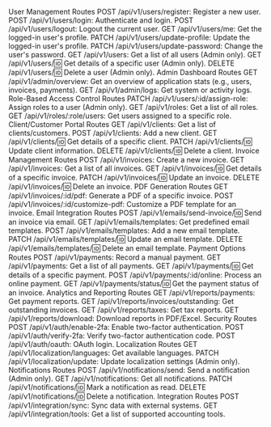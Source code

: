User Management Routes POST /api/v1/users/register: Register a new user. POST /api/v1/users/login: Authenticate and login. POST /api/v1/users/logout: Logout the current user. GET /api/v1/users/me: Get the logged-in user's profile. PATCH /api/v1/users/update-profile: Update the logged-in user's profile. PATCH /api/v1/users/update-password: Change the user's password. GET /api/v1/users: Get a list of all users (Admin only). GET /api/v1/users/:id: Get details of a specific user (Admin only). DELETE /api/v1/users/:id: Delete a user (Admin only).
Admin Dashboard Routes GET /api/v1/admin/overview: Get an overview of application stats (e.g., users, invoices, payments). GET /api/v1/admin/logs: Get system or activity logs.
Role-Based Access Control Routes PATCH /api/v1/users/:id/assign-role: Assign roles to a user (Admin only). GET /api/v1/roles: Get a list of all roles. GET /api/v1/roles/:role/users: Get users assigned to a specific role.
Client/Customer Portal Routes GET /api/v1/clients: Get a list of clients/customers. POST /api/v1/clients: Add a new client. GET /api/v1/clients/:id: Get details of a specific client. PATCH /api/v1/clients/:id: Update client information. DELETE /api/v1/clients/:id: Delete a client.
Invoice Management Routes POST /api/v1/invoices: Create a new invoice. GET /api/v1/invoices: Get a list of all invoices. GET /api/v1/invoices/:id: Get details of a specific invoice. PATCH /api/v1/invoices/:id: Update an invoice. DELETE /api/v1/invoices/:id: Delete an invoice.
PDF Generation Routes GET /api/v1/invoices/:id/pdf: Generate a PDF of a specific invoice. POST /api/v1/invoices/:id/customize-pdf: Customize a PDF template for an invoice.
Email Integration Routes POST /api/v1/emails/send-invoice/:id: Send an invoice via email. GET /api/v1/emails/templates: Get predefined email templates. POST /api/v1/emails/templates: Add a new email template. PATCH /api/v1/emails/templates/:id: Update an email template. DELETE /api/v1/emails/templates/:id: Delete an email template.
Payment Options Routes POST /api/v1/payments: Record a manual payment. GET /api/v1/payments: Get a list of all payments. GET /api/v1/payments/:id: Get details of a specific payment. POST /api/v1/payments/:id/online: Process an online payment. GET /api/v1/payments/status/:id: Get the payment status of an invoice.
Analytics and Reporting Routes GET /api/v1/reports/payments: Get payment reports. GET /api/v1/reports/invoices/outstanding: Get outstanding invoices. GET /api/v1/reports/taxes: Get tax reports. GET /api/v1/reports/download: Download reports in PDF/Excel.
Security Routes POST /api/v1/auth/enable-2fa: Enable two-factor authentication. POST /api/v1/auth/verify-2fa: Verify two-factor authentication code. POST /api/v1/auth/oauth: OAuth login.
Localization Routes GET /api/v1/localization/languages: Get available languages. PATCH /api/v1/localization/update: Update localization settings (Admin only).
Notifications Routes POST /api/v1/notifications/send: Send a notification (Admin only). GET /api/v1/notifications: Get all notifications. PATCH /api/v1/notifications/:id: Mark a notification as read. DELETE /api/v1/notifications/:id: Delete a notification.
Integration Routes POST /api/v1/integration/sync: Sync data with external systems. GET /api/v1/integration/tools: Get a list of supported accounting tools.
